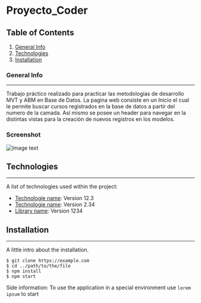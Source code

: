 # Proyecto_Coder

## Table of Contents
1. [General Info](#general-info)
2. [Technologies](#technologies)
3. [Installation](#installation)
### General Info
***
Trabajo práctico realizado para practicar las metodologias de desarrollo MVT y ABM en Base de Datos. 
La pagina web consiste en un Inicio el cual le permite buscar cursos registrados en la base de datos a partir del numero de la camada. Así mismo se posee un header para navegar en la distintas vistas para la creación de nuevos registros en los modelos.
### Screenshot
![Image text](https://www.united-internet.de/fileadmin/user_upload/Brands/Downloads/Logo_IONOS_by.jpg)
## Technologies
***
A list of technologies used within the project:
* [Technologie name](https://example.com): Version 12.3 
* [Technologie name](https://example.com): Version 2.34
* [Library name](https://example.com): Version 1234
## Installation
***
A little intro about the installation. 
```
$ git clone https://example.com
$ cd ../path/to/the/file
$ npm install
$ npm start
```
Side information: To use the application in a special environment use ```lorem ipsum``` to start
